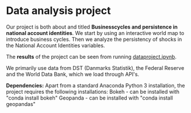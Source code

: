 # Data analysis project

Our project is both about and titled **Businesscycles and persistence in national account identities**. We start by using an interactive world map to introduce business cycles. Then we analyze the persistency of shocks in the National Account Identities variables.   

The **results** of the project can be seen from running [dataproject.ipynb](dataproject.ipynb).

We primarily use data from DST (Danmarks Statistik), the Federal Reserve and the World Data Bank, which we load through API's.

**Dependencies:** Apart from a standard Anaconda Python 3 installation, the project requires the following installations:
Bokeh - can be installed with "conda install bokeh"
Geopanda - can be installed with "conda install geopandas"
